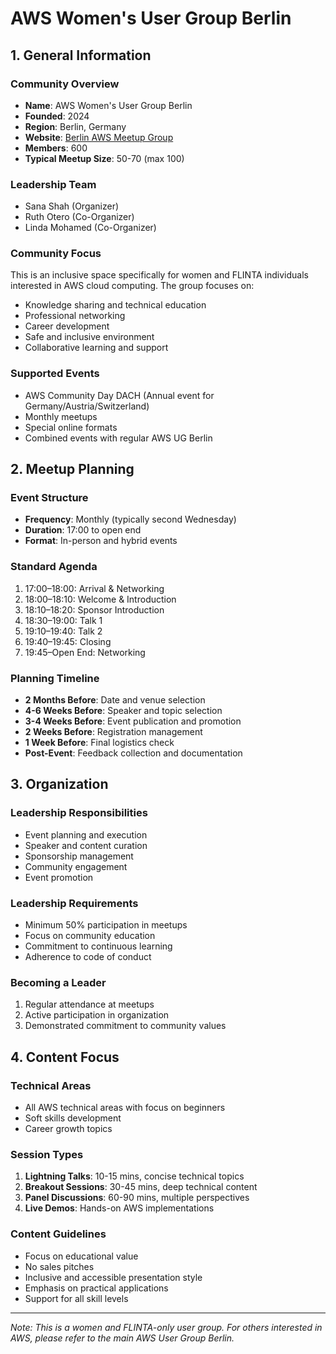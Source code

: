 # AWS Women's User Group Berlin

## 1. General Information

### Community Overview
- **Name**: AWS Women's User Group Berlin
- **Founded**: 2024
- **Region**: Berlin, Germany
- **Website**: [Berlin AWS Meetup Group](https://www.meetup.com/berlin-amazon-web-services-meetup-group/)
- **Members**: 600
- **Typical Meetup Size**: 50-70 (max 100)

### Leadership Team
- Sana Shah (Organizer)
- Ruth Otero (Co-Organizer)
- Linda Mohamed (Co-Organizer)

### Community Focus
This is an inclusive space specifically for women and FLINTA individuals interested in AWS cloud computing. The group focuses on:
- Knowledge sharing and technical education
- Professional networking
- Career development
- Safe and inclusive environment
- Collaborative learning and support

### Supported Events
- AWS Community Day DACH (Annual event for Germany/Austria/Switzerland)
- Monthly meetups
- Special online formats
- Combined events with regular AWS UG Berlin

## 2. Meetup Planning

### Event Structure
- **Frequency**: Monthly (typically second Wednesday)
- **Duration**: 17:00 to open end
- **Format**: In-person and hybrid events

### Standard Agenda
1. 17:00–18:00: Arrival & Networking
2. 18:00–18:10: Welcome & Introduction
3. 18:10–18:20: Sponsor Introduction
4. 18:30–19:00: Talk 1
5. 19:10–19:40: Talk 2
6. 19:40–19:45: Closing
7. 19:45–Open End: Networking

### Planning Timeline
- **2 Months Before**: Date and venue selection
- **4-6 Weeks Before**: Speaker and topic selection
- **3-4 Weeks Before**: Event publication and promotion
- **2 Weeks Before**: Registration management
- **1 Week Before**: Final logistics check
- **Post-Event**: Feedback collection and documentation

## 3. Organization

### Leadership Responsibilities
- Event planning and execution
- Speaker and content curation
- Sponsorship management
- Community engagement
- Event promotion

### Leadership Requirements
- Minimum 50% participation in meetups
- Focus on community education
- Commitment to continuous learning
- Adherence to code of conduct

### Becoming a Leader
1. Regular attendance at meetups
2. Active participation in organization
3. Demonstrated commitment to community values

## 4. Content Focus

### Technical Areas
- All AWS technical areas with focus on beginners
- Soft skills development
- Career growth topics

### Session Types
1. **Lightning Talks**: 10-15 mins, concise technical topics
2. **Breakout Sessions**: 30-45 mins, deep technical content
3. **Panel Discussions**: 60-90 mins, multiple perspectives
4. **Live Demos**: Hands-on AWS implementations

### Content Guidelines
- Focus on educational value
- No sales pitches
- Inclusive and accessible presentation style
- Emphasis on practical applications
- Support for all skill levels

---
*Note: This is a women and FLINTA-only user group. For others interested in AWS, please refer to the main AWS User Group Berlin.*